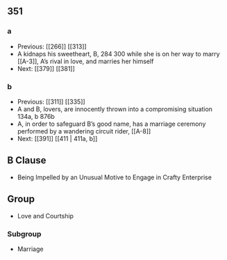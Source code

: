 ## 351
### a
- Previous: [[266]] [[313]] 
- A kidnaps his sweetheart, B, 284 300 while she is on her way to marry [[A-3]], A’s rival in love, and marries her himself
- Next: [[379]] [[381]] 

### b
- Previous: [[311]] [[335]] 
- A and B, lovers, are innocently thrown into a compromising situation 134a, b 876b
- A, in order to safeguard B’s good name, has a marriage ceremony performed by a wandering circuit rider, [[A-8]]
- Next: [[391]] [[411 | 411a, b]] 

## B Clause
- Being Impelled by an Unusual Motive to Engage in Crafty Enterprise

## Group
- Love and Courtship

### Subgroup
- Marriage

